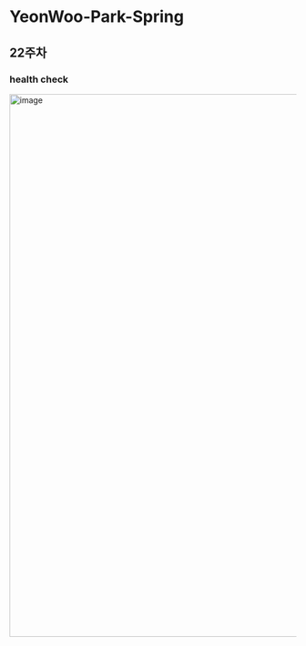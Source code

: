 # YeonWoo-Park-Spring

## 22주차
### health check
<img width="953" alt="image" src="https://github.com/user-attachments/assets/6b3f2764-bc0c-41ce-af76-ba824ce00c5a">